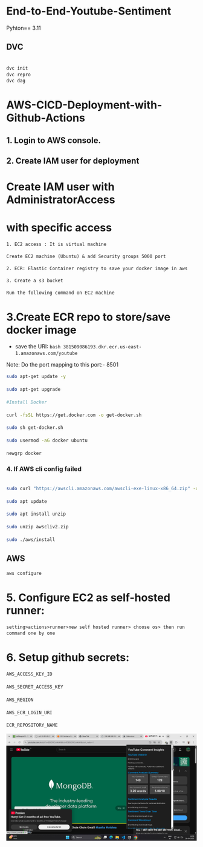 # End-to-End-Youtube-Sentiment

Pyhton== 3.11

## DVC
```bash

dvc init
dvc repro
dvc dag

```

# AWS-CICD-Deployment-with-Github-Actions

## 1. Login to AWS console.

## 2. Create IAM user for deployment

#    Create IAM user with AdministratorAccess
#	 with specific access

	1. EC2 access : It is virtual machine

    Create EC2 machine (Ubuntu) & add Security groups 5000 port

	2. ECR: Elastic Container registry to save your docker image in aws

    3. Create a s3 bucket

    Run the following command on EC2 machine



# 3.Create ECR repo to store/save docker image
- save the URI: ```bash 381509086193.dkr.ecr.us-east-1.amazonaws.com/youtube ```

Note: Do the port mapping to this port:- 8501

```bash
sudo apt-get update -y

sudo apt-get upgrade

#Install Docker

curl -fsSL https://get.docker.com -o get-docker.sh

sudo sh get-docker.sh

sudo usermod -aG docker ubuntu

newgrp docker
```


### 4. If AWS cli config failed

```bash

sudo curl "https://awscli.amazonaws.com/awscli-exe-linux-x86_64.zip" -o "awscliv2.zip"

sudo apt update

sudo apt install unzip

sudo unzip awscliv2.zip

sudo ./aws/install

```

## AWS
```bash
aws configure
```

# 5. Configure EC2 as self-hosted runner:
    setting>actions>runner>new self hosted runner> choose os> then run command one by one

# 6. Setup github secrets:
```bash
AWS_ACCESS_KEY_ID

AWS_SECRET_ACCESS_KEY

AWS_REGION 

AWS_ECR_LOGIN_URI

ECR_REPOSITORY_NAME

```

![My Image](https://github.com/Durgeshsingh12712/Data-All/blob/main/Youtube%20Sentiment%20Analysis/Comment%20Anlysis%20on%20Youtube%20Chrome%20Plugin.png)

